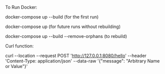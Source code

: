To Run Docker:

docker-compose up --build (for the first run)

docker-compose up (for future runs without rebuilding)

docker-compose up --build --remove-orphans (to rebuild)

Curl function:

curl --location --request POST 'http://127.0.0.1:8080/hello' --header 'Content-Type: application/json' --data-raw '{"message": "Arbitrary Name or Value"}'        